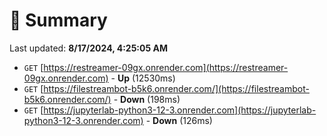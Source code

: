 # 📖 Summary
Last updated: **8/17/2024, 4:25:05 AM**

- `GET` [https://restreamer-09gx.onrender.com](https://restreamer-09gx.onrender.com) - **Up** (12530ms)
- `GET` [https://filestreambot-b5k6.onrender.com/](https://filestreambot-b5k6.onrender.com/) - **Down** (198ms)
- `GET` [https://jupyterlab-python3-12-3.onrender.com](https://jupyterlab-python3-12-3.onrender.com) - **Down** (126ms)

